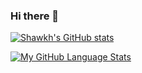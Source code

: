 ### Hi there 👋

<!--
**ShawkhIbneRashid/ShawkhIbneRashid** is a ✨ _special_ ✨ repository because its `README.md` (this file) appears on your GitHub profile.

Here are some ideas to get you started:

- 🔭 I’m currently working on ...
- 🌱 I’m currently learning ...
- 👯 I’m looking to collaborate on ...
- 🤔 I’m looking for help with ...
- 💬 Ask me about ...
- 📫 How to reach me: ...
- 😄 Pronouns: ...
- ⚡ Fun fact: ...
-->
[![Shawkh's GitHub stats](https://github-readme-stats.vercel.app/api?username=ShawkhIbneRashid&hide=contribs,prs,issues&show_icons=true&theme=dracula)](https://github.com/ShawkhIbneRashid/github-readme-stats)

[![My GitHub Language Stats](https://github-readme-stats.vercel.app/api/top-langs/?username=ShawkhIbneRashid&langs_count=5&theme=dracula)]()
